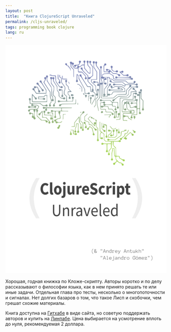 ```yaml
---
layout: post
title:  "Книга ClojureScript Unraveled"
permalink: /cljs-unraveled/
tags: programming book clojure
lang: ru
---
```


![cover](/assets/static/cljs-book.png)

Хорошая, годная книжка по Кложе-скрипту. Авторы коротко и по делу рассказывают о
философии языка, как в нем принято решать те или иные задачи. Отдельная глава
про тесты, несколько о многопоточности и сигналах. Нет долгих базаров о том, что
такое Лисп и скобочки, чем грешат схожие материалы.

Книга доступна на [Гитхабе][github] в виде сайта, но советую поддержать авторов
и купить на [Линпабе][leanpub]. Цена выбирается на усмотрение вплоть до нуля,
рекомендуемая 2 доллара.

[leanpub]: https://leanpub.com/clojurescript-unraveled
[github]: https://funcool.github.io/clojurescript-unraveled/
